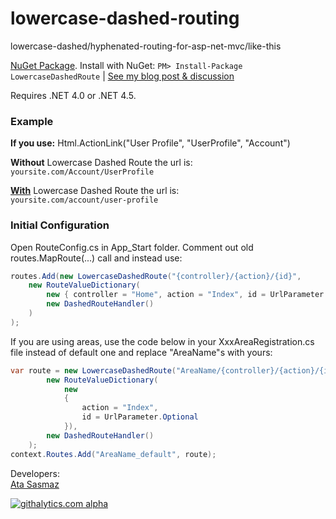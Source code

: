 lowercase-dashed-routing
========================

lowercase-dashed/hyphenated-routing-for-asp-net-mvc/like-this

[NuGet Package](https://www.nuget.org/packages/LowercaseDashedRoute/).
Install with NuGet: `PM> Install-Package LowercaseDashedRoute` | [See my blog post & discussion](http://www.ata.io/lowercase-dashed-route/?utm_source=github&utm_medium=link&utm_content=bottom+link&utm_campaign=lowercase-dashed-route)

Requires .NET 4.0 or .NET 4.5.


<h3>Example</h3>
<strong>If you use:</strong>
Html.ActionLink("User Profile", "UserProfile", "Account")

**Without** Lowercase Dashed Route the url is:<br />
`yoursite.com/Account/UserProfile`

**<u>With</u>** Lowercase Dashed Route the url is:<br />
`yoursite.com/account/user-profile`

<h3>Initial Configuration</h3>
Open RouteConfig.cs in App_Start folder. Comment out old routes.MapRoute(...) call and instead use:

```c#
routes.Add(new LowercaseDashedRoute("{controller}/{action}/{id}",
    new RouteValueDictionary(
        new { controller = "Home", action = "Index", id = UrlParameter.Optional }),
        new DashedRouteHandler()
    )
);
```

If you are using areas, use the code below in your XxxAreaRegistration.cs file instead of default one and replace "AreaName"s with yours:
```c#
var route = new LowercaseDashedRoute("AreaName/{controller}/{action}/{id}",
        new RouteValueDictionary(
            new
            {
                action = "Index",
                id = UrlParameter.Optional
            }),
        new DashedRouteHandler()
    );
context.Routes.Add("AreaName_default", route);
```

Developers: <br/>
[Ata Sasmaz](http://www.ata.io/?utm_source=github&utm_medium=link&utm_content=bottom+link&utm_campaign=lowercase-dashed-route)

[![githalytics.com alpha](https://cruel-carlota.pagodabox.com/68aaf0cf0d381566c247ed5749e15135 "githalytics.com")](http://githalytics.com/AtaS/lowercase-dashed-route)
